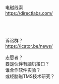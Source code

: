 <br>
<br>
<br>
电磁线索<br>
<a href="https://directlabs.com/">https://directlabs.com/</a><br>
<br>
<br>
<br>
<br>
诉讼群？<br>
<a href="https://icator.be/news/">https://icator.be/news/</a><br>
<br>
志愿者？<br>
要是伙伴有脑机接口？<br>
谁合作软件实验？<br>
或经脑磁TMS技术研究？<br>
<br>





